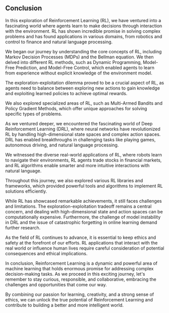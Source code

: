 ## Conclusion
In this exploration of Reinforcement Learning (RL), we have ventured into a fascinating world where agents learn to make decisions through interaction with the environment. RL has shown incredible promise in solving complex problems and has found applications in various domains, from robotics and control to finance and natural language processing.

We began our journey by understanding the core concepts of RL, including Markov Decision Processes (MDPs) and the Bellman equation. We then delved into different RL methods, such as Dynamic Programming, Model-Free Prediction, and Model-Free Control, which enabled agents to learn from experience without explicit knowledge of the environment model.

The exploration-exploitation dilemma proved to be a crucial aspect of RL, as agents need to balance between exploring new actions to gain knowledge and exploiting learned policies to achieve optimal rewards.

We also explored specialized areas of RL, such as Multi-Armed Bandits and Policy Gradient Methods, which offer unique approaches for solving specific types of problems.

As we ventured deeper, we encountered the fascinating world of Deep Reinforcement Learning (DRL), where neural networks have revolutionized RL by handling high-dimensional state spaces and complex action spaces. DRL has enabled breakthroughs in challenging tasks like playing games, autonomous driving, and natural language processing.

We witnessed the diverse real-world applications of RL, where robots learn to navigate their environments, RL agents trade stocks in financial markets, and RL algorithms enable smarter and more intuitive interactions with natural language.

Throughout this journey, we also explored various RL libraries and frameworks, which provided powerful tools and algorithms to implement RL solutions efficiently.

While RL has showcased remarkable achievements, it still faces challenges and limitations. The exploration-exploitation tradeoff remains a central concern, and dealing with high-dimensional state and action spaces can be computationally expensive. Furthermore, the challenge of model instability in DRL and the issue of catastrophic forgetting in online learning demand further research.

As the field of RL continues to advance, it is essential to keep ethics and safety at the forefront of our efforts. RL applications that interact with the real world or influence human lives require careful consideration of potential consequences and ethical implications.

In conclusion, Reinforcement Learning is a dynamic and powerful area of machine learning that holds enormous promise for addressing complex decision-making tasks. As we proceed in this exciting journey, let's remember to stay curious, responsible, and collaborative, embracing the challenges and opportunities that come our way.

By combining our passion for learning, creativity, and a strong sense of ethics, we can unlock the true potential of Reinforcement Learning and contribute to building a better and more intelligent world.